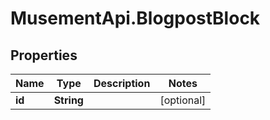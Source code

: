 # MusementApi.BlogpostBlock

## Properties
Name | Type | Description | Notes
------------ | ------------- | ------------- | -------------
**id** | **String** |  | [optional] 



